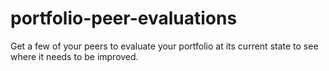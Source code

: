 # portfolio-peer-evaluations
Get a few of your peers to evaluate your portfolio at its current state to see where it needs to be improved.
